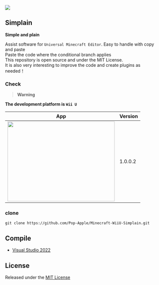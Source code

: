 <img src="https://github.com/Pop-Apple/Minecraft-WiiU-Simplain/blob/master/assets/Header.png">

## Simplain

**Simple and plain**  

Assist software for `Universal Minecraft Editor`.
Easy to handle with copy and paste  
Paste the code where the conditional branch applies  
This repository is open source and under the MIT License.  
It is also very interesting to improve the code and create plugins as needed！  

### Check
> **Warning**  

**The development platform is `Wii U`**

| App | Version |
----|----
| <img src="https://github.com/Pop-Apple/Minecraft-WiiU-Simplain/blob/master/assets/App.png" width="350px" height="260px"> | 1.0.0.2 |


### clone

```
git clone https://github.com/Pop-Apple/Minecraft-WiiU-Simplain.git
```

## Compile

* [Visual Studio 2022](https://visualstudio.microsoft.com/ja/vs/whatsnew/)

## License

Released under the [MIT License](https://github.com/Pop-Apple/Universal-MC-Editor-Mod/blob/main/LICENSE)
